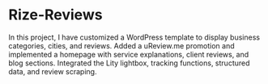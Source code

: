 # Rize-Reviews
In this project, I have customized a WordPress template to display business categories, cities, and reviews. Added a uReview.me promotion and implemented a homepage with service explanations, client reviews, and blog sections. Integrated the Lity lightbox, tracking functions, structured data, and review scraping.
